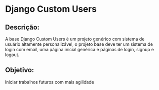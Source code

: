 # Django Custom Users

## Descrição:
A base Django Custom Users é um projeto genérico com sistema de usuário altamente personalizável, o projeto base deve ter um sistema de login com email, uma página inicial genérica e páginas de login, signup e logout. 

## Objetivo:
Iniciar trabalhos futuros com mais agilidade
